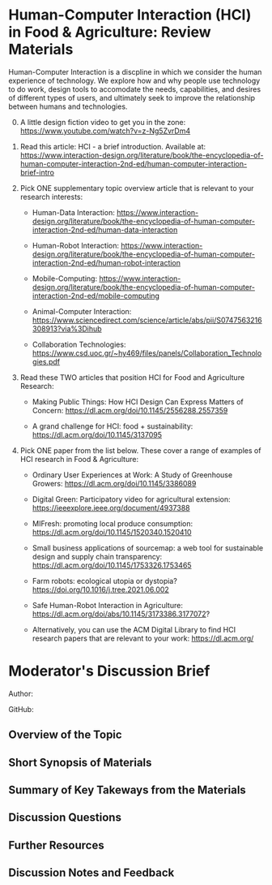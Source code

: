 # Human-Computer Interaction (HCI) in Food & Agriculture: Review Materials

Human-Computer Interaction is a discpline in which we consider the human experience of technology. We explore how and why people use technology to do work, design tools to accomodate the needs, capabilities, and desires of different types of users, and ultimately seek to improve the relationship between humans and technologies. 

0. A little design fiction video to get you in the zone: https://www.youtube.com/watch?v=z-Ng5ZvrDm4

1. Read this article: HCI - a brief introduction. Available at: https://www.interaction-design.org/literature/book/the-encyclopedia-of-human-computer-interaction-2nd-ed/human-computer-interaction-brief-intro


2. Pick ONE supplementary topic overview article that is relevant to your research interests:

	- Human-Data Interaction: https://www.interaction-design.org/literature/book/the-encyclopedia-of-human-computer-interaction-2nd-ed/human-data-interaction

	- Human-Robot Interaction: https://www.interaction-design.org/literature/book/the-encyclopedia-of-human-computer-interaction-2nd-ed/human-robot-interaction

	- Mobile-Computing: https://www.interaction-design.org/literature/book/the-encyclopedia-of-human-computer-interaction-2nd-ed/mobile-computing

	- Animal-Computer Interaction: https://www.sciencedirect.com/science/article/abs/pii/S0747563216308913?via%3Dihub

	- Collaboration Technologies: https://www.csd.uoc.gr/~hy469/files/panels/Collaboration_Technologies.pdf


3. Read these TWO articles that position HCI for Food and Agriculture Research:

	- Making Public Things: How HCI Design Can Express Matters of Concern: https://dl.acm.org/doi/10.1145/2556288.2557359

	- A grand challenge for HCI: food + sustainability: https://dl.acm.org/doi/10.1145/3137095


4. Pick ONE paper from the list below. These cover a range of examples of HCI research in Food & Agriculture:

	- Ordinary User Experiences at Work: A Study of Greenhouse Growers: https://dl.acm.org/doi/10.1145/3386089

	- Digital Green: Participatory video for agricultural extension: https://ieeexplore.ieee.org/document/4937388

	- MIFresh: promoting local produce consumption: https://dl.acm.org/doi/10.1145/1520340.1520410

	- Small business applications of sourcemap: a web tool for sustainable design and supply chain transparency: https://dl.acm.org/doi/10.1145/1753326.1753465

	- Farm robots: ecological utopia or dystopia? https://doi.org/10.1016/j.tree.2021.06.002

	- Safe Human-Robot Interaction in Agriculture: https://dl.acm.org/doi/abs/10.1145/3173386.3177072?

	- Alternatively, you can use the ACM Digital Library to find HCI research papers that are relevant to your work: https://dl.acm.org/



# Moderator's Discussion Brief
Author: 

GitHub: 

## Overview of the Topic

 

## Short Synopsis of Materials


## Summary of Key Takeways from the Materials




## Discussion Questions



## Further Resources



## Discussion Notes and Feedback